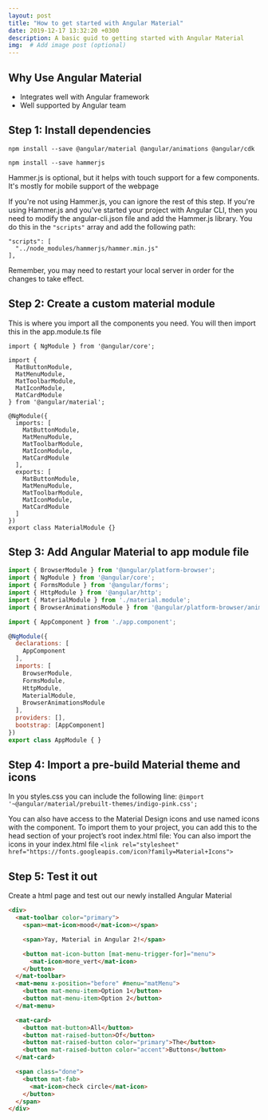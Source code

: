 ```yaml
---
layout: post
title: "How to get started with Angular Material"
date: 2019-12-17 13:32:20 +0300
description: A basic guid to getting started with Angular Material
img:  # Add image post (optional)
---
```


## Why Use Angular Material
* Integrates well with Angular framework
* Well supported by Angular team

## Step 1: Install dependencies
```
npm install --save @angular/material @angular/animations @angular/cdk
```
```
npm install --save hammerjs
```
Hammer.js is optional, but it helps with touch support for a few components. It's mostly for mobile support of the webpage

If you're not using Hammer.js, you can ignore the rest of this step.
If you're using Hammer.js and you've started your project with Angular CLI, then you need to modify the angular-cli.json file and add the Hammer.js library. You do this in the ```"scripts"``` array and add the following path:

```
"scripts": [
  "../node_modules/hammerjs/hammer.min.js"
],
```

Remember, you may need to restart your local server in order for the changes to take effect.

## Step 2: Create a custom material module
This is where you import all the components you need. You will then import this in the app.module.ts file
```
import { NgModule } from '@angular/core';

import {
  MatButtonModule,
  MatMenuModule,
  MatToolbarModule,
  MatIconModule,
  MatCardModule
} from '@angular/material';

@NgModule({
  imports: [
    MatButtonModule,
    MatMenuModule,
    MatToolbarModule,
    MatIconModule,
    MatCardModule
  ],
  exports: [
    MatButtonModule,
    MatMenuModule,
    MatToolbarModule,
    MatIconModule,
    MatCardModule
  ]
})
export class MaterialModule {}
```
## Step 3: Add Angular Material to app module file

```js
import { BrowserModule } from '@angular/platform-browser';
import { NgModule } from '@angular/core';
import { FormsModule } from '@angular/forms';
import { HttpModule } from '@angular/http';
import { MaterialModule } from './material.module';
import { BrowserAnimationsModule } from '@angular/platform-browser/animations';

import { AppComponent } from './app.component';

@NgModule({
  declarations: [
    AppComponent
  ],
  imports: [
    BrowserModule,
    FormsModule,
    HttpModule,
    MaterialModule,
    BrowserAnimationsModule
  ],
  providers: [],
  bootstrap: [AppComponent]
})
export class AppModule { }
```

## Step 4: Import a pre-build Material theme and icons
In you styles.css you can include the following line:
```@import '~@angular/material/prebuilt-themes/indigo-pink.css';```

You can also have access to the Material Design icons and use named icons with the <mat-icon> component. To import them to your project, you can add this to the head section of your project’s root index.html file:
You can also import the icons in your index.html file
```<link rel="stylesheet" href="https://fonts.googleapis.com/icon?family=Material+Icons">```

## Step 5: Test it out
Create a html page and test out our newly installed Angular Material
```html
<div>
  <mat-toolbar color="primary">
    <span><mat-icon>mood</mat-icon></span>

    <span>Yay, Material in Angular 2!</span>

    <button mat-icon-button [mat-menu-trigger-for]="menu">
      <mat-icon>more_vert</mat-icon>
    </button>
  </mat-toolbar>
  <mat-menu x-position="before" #menu="matMenu">
    <button mat-menu-item>Option 1</button>
    <button mat-menu-item>Option 2</button>
  </mat-menu>

  <mat-card>
    <button mat-button>All</button>
    <button mat-raised-button>Of</button>
    <button mat-raised-button color="primary">The</button>
    <button mat-raised-button color="accent">Buttons</button>
  </mat-card>

  <span class="done">
    <button mat-fab>
      <mat-icon>check circle</mat-icon>
    </button>
  </span>
</div>
```
